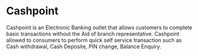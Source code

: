 # Cashpoint
Cashpoint is an Electronic Banking outlet that allows customers to complete basic transactions without the Aid of  branch representative. Cashpoint allowed to consumers to perform quick self service transaction such as Cash withdrawal, Cash Deposite, PIN change, Balance Enquiry.
